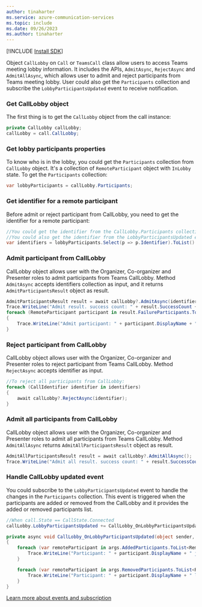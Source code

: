 ```yaml
---
author: tinaharter
ms.service: azure-communication-services
ms.topic: include
ms.date: 09/26/2023
ms.author: tinaharter
---
```

[!INCLUDE [Install SDK](../install-sdk/install-sdk-windows.md)]

Object `CallLobby` on `Call` or `TeamsCall` class allow users to access Teams meeting lobby information. It includes the APIs, `AdmitAsync`, `RejectAsync` and `AdmitAllAsync`, which allows user to admit and reject participants from Teams meeting lobby. User could also get the `Participants` collection and subscribe the `LobbyParticipantsUpdated` event to receive notification.

### Get CallLobby object
The first thing is to get the `CallLobby` object  from the call instance: 
```csharp
private CallLobby callLobby;
callLobby = call.CallLobby;
```

### Get lobby participants properties
To know who is in the lobby, you could get the `Participants` collection from `CallLobby` object. It's a collection of `RemoteParticipant` object with `InLobby` state. To get the `Participants` collection:

```csharp
var lobbyParticipants = callLobby.Participants; 
```

### Get identifier for a remote participant
Before admit or reject participant from CallLobby, you need to get the identifier for a remote participant:
```csharp
//You could get the identifier from the CallLobby.Participants collection
//You could also get the identifier from the LobbyParticipantsUpdated event
var identifiers = lobbyParticipants.Select(p => p.Identifier).ToList().AsReadOnly();
```

### Admit participant from CallLobby
CallLobby object allows user with the Organizer, Co-organizer and Presenter roles to admit participants from Teams CallLobby. Method `AdmitAsync` accepts identifiers collection as input, and it returns `AdmitParticipantsResult` object as result.

```csharp
AdmitParticipantsResult result = await callLobby?.AdmitAsync(identifiers);
Trace.WriteLine("Admit result. success count: " + result.SuccessCount + ", failure count: " + result.FailedParticipants.Count + ", failure participants: " + result.FailedParticipants);
foreach (RemoteParticipant participant in result.FailureParticipants.ToList<RemoteParticipant>())
{
    Trace.WriteLine("Admit participant: " + participant.DisplayName + " failed ");
}
```

### Reject participant from CallLobby
CallLobby object allows user with the Organizer, Co-organizer and Presenter roles to reject participant from Teams CallLobby. Method `RejectAsync` accepts identifier as input.

```csharp
//To reject all participants from CallLobby:
foreach (CallIdentifier identifier in identifiers)
{
    await callLobby?.RejectAsync(identifier);
}
```

### Admit all participants from CallLobby
CallLobby object allows user with the Organizer, Co-organizer and Presenter roles to admit all participants from Teams CallLobby. Method `AdmitAllAsync` returns `AdmitAllParticipantsResult` object as result.

```csharp
AdmitAllParticipantsResult result = await callLobby?.AdmitAllAsync();
Trace.WriteLine("Admit all result. success count: " + result.SuccessCount + ", failure count: " + result.FailureCount);
```

### Handle CallLobby updated event
You could subscribe to the `LobbyParticipantsUpdated` event to handle the changes in the `Participants` collection. This event is triggered when the participants are added or removed from the CallLobby and it provides the added or removed participants list.
```csharp
//When call.State == CallState.Connected
callLobby.LobbyParticipantsUpdated += CallLobby_OnLobbyParticipantsUpdated;

private async void CallLobby_OnLobbyParticipantsUpdated(object sender, ParticipantsUpdatedEventArgs args)
{
    foreach (var remoteParticipant in args.AddedParticipants.ToList<RemoteParticipant>()){
        Trace.WriteLine("Participant: " + participant.DisplayName + " joins lobby ");
    }

    foreach (var remoteParticipant in args.RemovedParticipants.ToList<RemoteParticipant>()){
        Trace.WriteLine("Participant: " + participant.DisplayName + " leaves lobby ");
    }
}
```
[Learn more about events and subscription ](../../events.md)